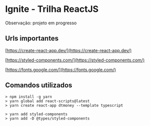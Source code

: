 # Ignite - Trilha ReactJS
Observação: projeto em progresso

## Urls importantes
[https://create-react-app.dev/](https://create-react-app.dev/)

[https://styled-components.com/](https://styled-components.com/)

[https://fonts.google.com/](https://fonts.google.com/)

## Comandos utilizados
```shell
> npm install -g yarn
> yarn global add react-scripts@latest
> yarn create react-app dtmoney --template typescript

> yarn add styled-components
> yarn add -D @types/styled-components
```



